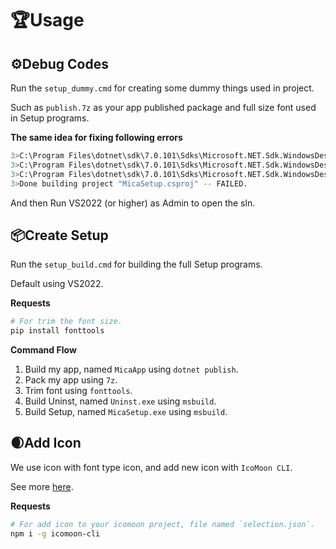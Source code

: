 # 🏆Usage

## ⚙️Debug Codes

Run the `setup_dummy.cmd` for creating some dummy things used in project.

Such as `publish.7z` as your app published package and full size font used in Setup programs.

**The same idea for fixing following errors**

```bash
3>C:\Program Files\dotnet\sdk\7.0.101\Sdks\Microsoft.NET.Sdk.WindowsDesktop\targets\Microsoft.WinFX.targets(705,5): error BG1002: File 'Resources\Fonts\HarmonyOS_Sans_SC_Regular.ttf' cannot be found.
3>C:\Program Files\dotnet\sdk\7.0.101\Sdks\Microsoft.NET.Sdk.WindowsDesktop\targets\Microsoft.WinFX.targets(705,5): error BG1002: File 'Resources\Setups\publish.7z' cannot be found.
3>C:\Program Files\dotnet\sdk\7.0.101\Sdks\Microsoft.NET.Sdk.WindowsDesktop\targets\Microsoft.WinFX.targets(705,5): error BG1002: File 'Resources\Setups\Uninst.exe' cannot be found.
3>Done building project "MicaSetup.csproj" -- FAILED.
```

And then Run VS2022 (or higher) as Admin to open the sln.

## 📦Create Setup

Run the `setup_build.cmd` for building the full Setup programs.

Default using VS2022.

**Requests**

```bash
# For trim the font size.
pip install fonttools
```

**Command Flow**

1. Build my app, named `MicaApp` using `dotnet publish`.
2. Pack my app using `7z`.
3. Trim font using `fonttools`.
4. Build Uninst, named `Uninst.exe` using `msbuild`.
5. Build Setup, named `MicaSetup.exe` using `msbuild`.

## 🌒Add Icon

We use icon with font type icon, and add new icon with `IcoMoon CLI`.

See more [here](MicaSetup\Resources\Fonts\IcoMoon\README.md).

**Requests**

```bash
# For add icon to your icomoon project, file named `selection.json`.
npm i -g icomoon-cli
```

